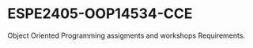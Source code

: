 # ESPE2405-OOP14534-CCE
Object Oriented Programming assigments and workshops
R e q u i r e m e n t s .  
 